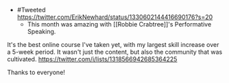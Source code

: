 - #Tweeted https://twitter.com/ErikNewhard/status/1330602144416690176?s=20
    - This month was amazing with [[Robbie Crabtree]]'s Performative Speaking.

It's the best online course I've taken yet, with my largest skill increase over a 5-week period. It wasn't just the content, but also the community that was cultivated. https://twitter.com/i/lists/1318566942685364225

Thanks to everyone!

